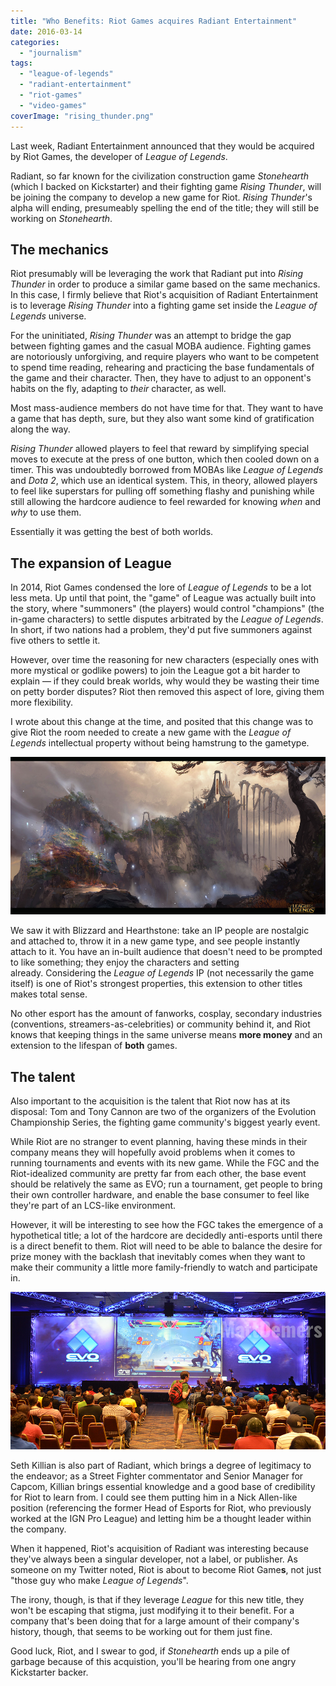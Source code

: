 ```yaml
---
title: "Who Benefits: Riot Games acquires Radiant Entertainment"
date: 2016-03-14
categories: 
  - "journalism"
tags: 
  - "league-of-legends"
  - "radiant-entertainment"
  - "riot-games"
  - "video-games"
coverImage: "rising_thunder.png"
---
```


Last week, Radiant Entertainment announced that they would be acquired by Riot Games, the developer of _League of Legends_.

Radiant, so far known for the civilization construction game _Stonehearth_ (which I backed on Kickstarter) and their fighting game _Rising Thunder_, will be joining the company to develop a new game for Riot. _Rising Thunder_'s alpha will ending, presumeably spelling the end of the title; they will still be working on _Stonehearth_.

## The mechanics

Riot presumably will be leveraging the work that Radiant put into _Rising Thunder_ in order to produce a similar game based on the same mechanics. In this case, I firmly believe that Riot's acquisition of Radiant Entertainment is to leverage _Rising Thunder_ into a fighting game set inside the _League of Legends_ universe.

For the uninitiated, _Rising Thunder_ was an attempt to bridge the gap between fighting games and the casual MOBA audience. Fighting games are notoriously unforgiving, and require players who want to be competent to spend time reading, rehearing and practicing the base fundamentals of the game and their character. Then, they have to adjust to an opponent's habits on the fly, adapting to _their_ character, as well.

Most mass-audience members do not have time for that. They want to have a game that has depth, sure, but they also want some kind of gratification along the way.

_Rising Thunder_ allowed players to feel that reward by simplifying special moves to execute at the press of one button, which then cooled down on a timer. This was undoubtedly borrowed from MOBAs like _League of Legends_ and _Dota 2_, which use an identical system. This, in theory, allowed players to feel like superstars for pulling off something flashy and punishing while still allowing the hardcore audience to feel rewarded for knowing _when_ and _why_ to use them.

Essentially it was getting the best of both worlds.

## The expansion of League

In 2014, Riot Games condensed the lore of _League of Legends_ to be a lot less meta. Up until that point, the "game" of League was actually built into the story, where "summoners" (the players) would control "champions" (the in-game characters) to settle disputes arbitrated by the _League of Legends_. In short, if two nations had a problem, they'd put five summoners against five others to settle it.

However, over time the reasoning for new characters (especially ones with more mystical or godlike powers) to join the League got a bit harder to explain — if they could break worlds, why would they be wasting their time on petty border disputes? Riot then removed this aspect of lore, giving them more flexibility.

I wrote about this change at the time, and posited that this change was to give Riot the room needed to create a new game with the _League of Legends_ intellectual property without being hamstrung to the gametype.

![](images/lol_ionia.png)

We saw it with Blizzard and Hearthstone: take an IP people are nostalgic and attached to, throw it in a new game type, and see people instantly attach to it. You have an in-built audience that doesn't need to be prompted to like something; they enjoy the characters and setting already. Considering the _League of Legends_ IP (not necessarily the game itself) is one of Riot's strongest properties, this extension to other titles makes total sense.

No other esport has the amount of fanworks, cosplay, secondary industries (conventions, streamers-as-celebrities) or community behind it, and Riot knows that keeping things in the same universe means **more money** and an extension to the lifespan of **both** games.

## The talent

Also important to the acquisition is the talent that Riot now has at its disposal: Tom and Tony Cannon are two of the organizers of the Evolution Championship Series, the fighting game community's biggest yearly event.

While Riot are no stranger to event planning, having these minds in their company means they will hopefully avoid problems when it comes to running tournaments and events with its new game. While the FGC and the Riot-idealized community are pretty far from each other, the base event should be relatively the same as EVO; run a tournament, get people to bring their own controller hardware, and enable the base consumer to feel like they're part of an LCS-like environment.

However, it will be interesting to see how the FGC takes the emergence of a hypothetical title; a lot of the hardcore are decidedly anti-esports until there is a direct benefit to them. Riot will need to be able to balance the desire for prize money with the backlash that inevitably comes when they want to make their community a little more family-friendly to watch and participate in.

![](images/evo_crowd.png)

Seth Killian is also part of Radiant, which brings a degree of legitimacy to the endeavor; as a Street Fighter commentator and Senior Manager for Capcom, Killian brings essential knowledge and a good base of credibility for Riot to learn from. I could see them putting him in a Nick Allen-like position (referencing the former Head of Esports for Riot, who previously worked at the IGN Pro League) and letting him be a thought leader within the company.

When it happened, Riot's acquisition of Radiant was interesting because they've always been a singular developer, not a label, or publisher. As someone on my Twitter noted, Riot is about to become Riot Game**s**, not just "those guy who make _League of Legends_".

The irony, though, is that if they leverage _League_ for this new title, they won't be escaping that stigma, just modifying it to their benefit. For a company that's been doing that for a large amount of their company's history, though, that seems to be working out for them just fine.

Good luck, Riot, and I swear to god, if _Stonehearth_ ends up a pile of garbage because of this acquistion, you'll be hearing from one angry Kickstarter backer.
